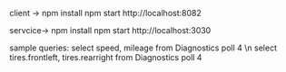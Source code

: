 client -> 
npm install
npm start
http://localhost:8082

servcice-> 
npm install
npm start
http://localhost:3030



sample queries:
select speed, mileage from Diagnostics poll 4 \n
select tires.frontleft, tires.rearright from Diagnostics poll 4
